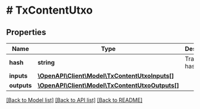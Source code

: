 # # TxContentUtxo

## Properties

Name | Type | Description | Notes
------------ | ------------- | ------------- | -------------
**hash** | **string** | Transaction hash |
**inputs** | [**\OpenAPI\Client\Model\TxContentUtxoInputs[]**](TxContentUtxoInputs.md) |  |
**outputs** | [**\OpenAPI\Client\Model\TxContentUtxoOutputs[]**](TxContentUtxoOutputs.md) |  |

[[Back to Model list]](../../README.md#models) [[Back to API list]](../../README.md#endpoints) [[Back to README]](../../README.md)
